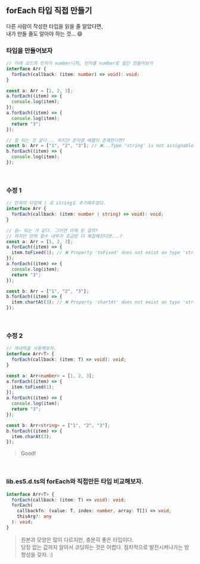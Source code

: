 ## forEach 타입 직접 만들기

다른 사람이 작성한 타입을 읽을 줄 알았다면,<br />
내가 만들 줄도 알아야 하는 것... 😄

### 타입을 만들어보자

```ts
// 아래 코드의 인자가 number니까, 인자를 number로 일단 만들어보자
interface Arr {
  forEach(callback: (item: number) => void): void;
}

const a: Arr = [1, 2, 3];
a.forEach((item) => {
  console.log(item);
});
a.forEach((item) => {
  console.log(item);
  return "3";
});

// 잘 되는 것 같다... 하지만 문자열 배열이 존재한다면?
const b: Arr = ["1", "2", "3"]; // ❌...Type 'string' is not assignable to type 'number'.ts(2322)
b.forEach((item) => {
  console.log(item);
});
```

<br />

### 수정 1

```ts
// 인자의 타입에 | 로 string도 추가해주었다.
interface Arr {
  forEach(callback: (item: number | string) => void): void;
}

// 음~ 되는 거 같다. 그러면 이제 된 걸까?
// 하지만 만약 함수 내부가 조금만 더 복잡해진다면...?
const a: Arr = [1, 2, 3];
a.forEach((item) => {
  item.toFixed(1); // ❌ Property 'toFixed' does not exist on type 'string | number'. Property 'toFixed' does not exist on type 'string'.ts(2339)
});
a.forEach((item) => {
  console.log(item);
  return "3";
});

const b: Arr = ["1", "2", "3"];
b.forEach((item) => {
  item.chartAt(3); // ❌ Property 'chartAt' does not exist on type 'string | number'. Property 'chartAt' does not exist on type 'string'.ts(2339)
});
```

<br />

### 수정 2

```ts
// 제네릭을 사용해보자.
interface Arr<T> {
  forEach(callback: (item: T) => void): void;
}

const a: Arr<number> = [1, 2, 3];
a.forEach((item) => {
  item.toFixed(1);
});
a.forEach((item) => {
  console.log(item);
  return "3";
});

const b: Arr<string> = ["1", "2", "3"];
b.forEach((item) => {
  item.charAt(3);
});
```

> Good!

<br />

### lib.es5.d.ts의 forEach와 직접만든 타입 비교해보자.

```ts
interface Arr<T> {
  forEach(callback: (item: T) => void): void;
  forEach(
    callbackfn: (value: T, index: number, array: T[]) => void,
    thisArg?: any
  ): void;
}
```

> 원본과 모양은 많이 다르지만, 충분히 좋은 타입이다.<br />
> 당장 없는 값까지 알아서 코딩하는 것은 어렵다. 점차적으로 발전시켜나가는 방향성을 갖자. :)
